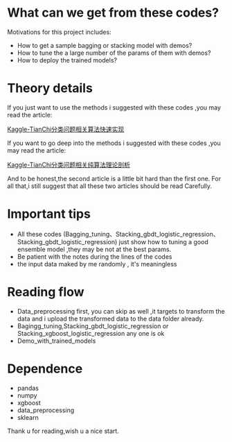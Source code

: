 # What can we get from these codes?
Motivations for this project includes:
- How to get a sample bagging or stacking model with demos?
- How to tune the a large number of the params of them with demos?
- How to deploy the trained models?

# Theory details
If you just want to use the methods i suggested with these codes ,you may read the article:

[Kaggle-TianChi分类问题相关算法快速实现](http://shataowei.com/2017/12/28/Kaggle-TianChi分类问题相关算法快速实现/)

If you want to go deep into the methods i suggested with these codes ,you may read the article:

[Kaggle-TianChi分类问题相关纯算法理论剖析](http://shataowei.com/2017/12/29/Kaggle-TianChi分类问题相关纯算法理论剖析/)

And to be honest,the second article is a little bit hard than the first one. For all that,i still suggest that all these two articles should be read Carefully.
  
# Important tips
- All these codes (Bagging_tuning、Stacking_gbdt_logistic_regression、Stacking_gbdt_logistic_regression) just show how to tuning a good ensemble model ,they may be not at the best params.
- Be patient with the notes during the lines of the codes
- the input data maked by me randomly , it's meaningless

# Reading flow
- Data_preprocessing first, you can skip as well ,it targets to transform the data and i upload the transformed data to the data folder already. 
- Bagingg_tuning,Stacking_gbdt_logistic_regression or Stacking_xgboost_logistic_regression any one is ok
- Demo_with_trained_models

# Dependence
- pandas
- numpy
- xgboost
- data_preprocessing
- sklearn

Thank u for reading,wish u a nice start.